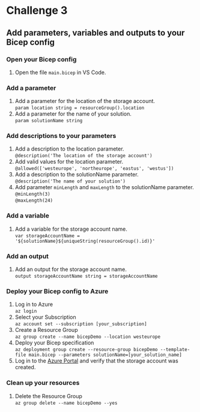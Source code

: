 # Challenge 3

## Add parameters, variables and outputs to your Bicep config

### Open your Bicep config

1. Open the file ```main.bicep``` in VS Code.

### Add a parameter

1. Add a parameter for the location of the storage account.  
   ```param location string = resourceGroup().location```
1. Add a parameter for the name of your solution.  
   ```param solutionName string```

### Add descriptions to your parameters

1. Add a description to the location parameter.  
   ```@description('The location of the storage account')```
1. Add valid values for the location parameter.  
   ```@allowed(['westeurope', 'northeurope', 'eastus', 'westus'])```
1. Add a description to the solutionName parameter.  
   ```@description('The name of your solution')```
1. Add parameter ```minLength``` and ```maxLength``` to the solutionName parameter.  
   ```@minLength(3)```  
   ```@maxLength(24)```

### Add a variable

1. Add a variable for the storage account name.  
   ```var storageAccountName = '${solutionName}${uniqueString(resourceGroup().id)}'```

### Add an output

1. Add an output for the storage account name.  
   ```output storageAccountName string = storageAccountName```

### Deploy your Bicep config to Azure

1. Log in to Azure  
  ```az login```
1. Select your Subscription  
  ```az account set --subscription [your_subscription]```
1. Create a Resource Group  
  ```az group create --name bicepDemo --location westeurope```
1. Deploy your Bicep specification  
  ```az deployment group create --resource-group bicepDemo --template-file main.bicep --parameters solutionName=[your_solution_name]```
1. Log in to the [Azure Portal](https://portal.azure.com) and verify that the storage account was created.

### Clean up your resources

1. Delete the Resource Group  
  ```az group delete --name bicepDemo --yes```